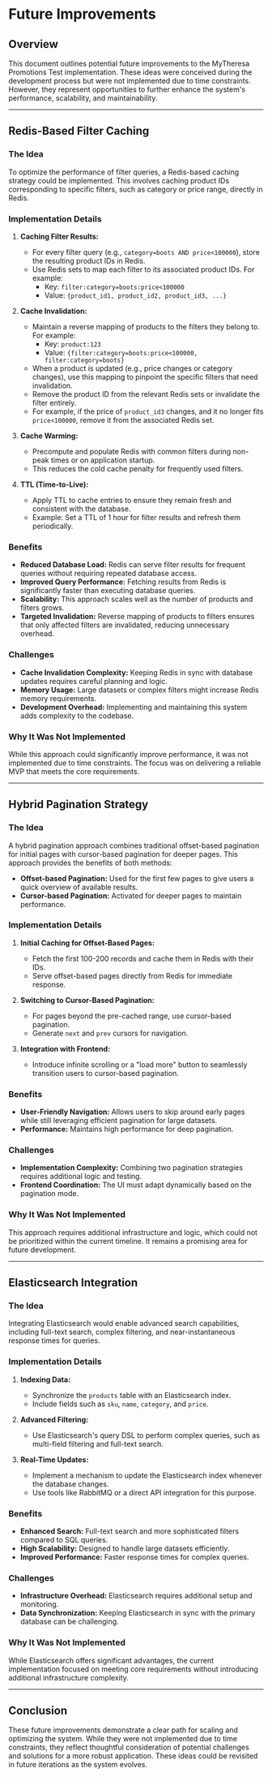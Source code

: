 # Future Improvements

## Overview

This document outlines potential future improvements to the MyTheresa Promotions Test implementation. These ideas were conceived during the development process but were not implemented due to time constraints. However, they represent opportunities to further enhance the system's performance, scalability, and maintainability.

---

## Redis-Based Filter Caching

### The Idea
To optimize the performance of filter queries, a Redis-based caching strategy could be implemented. This involves caching product IDs corresponding to specific filters, such as category or price range, directly in Redis.

### Implementation Details
1. **Caching Filter Results:**
   - For every filter query (e.g., `category=boots AND price<100000`), store the resulting product IDs in Redis.
   - Use Redis sets to map each filter to its associated product IDs. For example:
     - Key: `filter:category=boots:price<100000`
     - Value: `{product_id1, product_id2, product_id3, ...}`

2. **Cache Invalidation:**
   - Maintain a reverse mapping of products to the filters they belong to. For example:
     - Key: `product:123` 
     - Value: `{filter:category=boots:price<100000, filter:category=boots}`
   - When a product is updated (e.g., price changes or category changes), use this mapping to pinpoint the specific filters that need invalidation.
   - Remove the product ID from the relevant Redis sets or invalidate the filter entirely.
   - For example, if the price of `product_id3` changes, and it no longer fits `price<100000`, remove it from the associated Redis set.

3. **Cache Warming:**
   - Precompute and populate Redis with common filters during non-peak times or on application startup.
   - This reduces the cold cache penalty for frequently used filters.

4. **TTL (Time-to-Live):**
   - Apply TTL to cache entries to ensure they remain fresh and consistent with the database.
   - Example: Set a TTL of 1 hour for filter results and refresh them periodically.

### Benefits
- **Reduced Database Load:** Redis can serve filter results for frequent queries without requiring repeated database access.
- **Improved Query Performance:** Fetching results from Redis is significantly faster than executing database queries.
- **Scalability:** This approach scales well as the number of products and filters grows.
- **Targeted Invalidation:** Reverse mapping of products to filters ensures that only affected filters are invalidated, reducing unnecessary overhead.

### Challenges
- **Cache Invalidation Complexity:** Keeping Redis in sync with database updates requires careful planning and logic.
- **Memory Usage:** Large datasets or complex filters might increase Redis memory requirements.
- **Development Overhead:** Implementing and maintaining this system adds complexity to the codebase.

### Why It Was Not Implemented
While this approach could significantly improve performance, it was not implemented due to time constraints. The focus was on delivering a reliable MVP that meets the core requirements.

---

## Hybrid Pagination Strategy

### The Idea
A hybrid pagination approach combines traditional offset-based pagination for initial pages with cursor-based pagination for deeper pages. This approach provides the benefits of both methods:

- **Offset-based Pagination:** Used for the first few pages to give users a quick overview of available results.
- **Cursor-based Pagination:** Activated for deeper pages to maintain performance.

### Implementation Details
1. **Initial Caching for Offset-Based Pages:**
   - Fetch the first 100-200 records and cache them in Redis with their IDs.
   - Serve offset-based pages directly from Redis for immediate response.

2. **Switching to Cursor-Based Pagination:**
   - For pages beyond the pre-cached range, use cursor-based pagination.
   - Generate `next` and `prev` cursors for navigation.

3. **Integration with Frontend:**
   - Introduce infinite scrolling or a "load more" button to seamlessly transition users to cursor-based pagination.

### Benefits
- **User-Friendly Navigation:** Allows users to skip around early pages while still leveraging efficient pagination for large datasets.
- **Performance:** Maintains high performance for deep pagination.

### Challenges
- **Implementation Complexity:** Combining two pagination strategies requires additional logic and testing.
- **Frontend Coordination:** The UI must adapt dynamically based on the pagination mode.

### Why It Was Not Implemented
This approach requires additional infrastructure and logic, which could not be prioritized within the current timeline. It remains a promising area for future development.

---

## Elasticsearch Integration

### The Idea
Integrating Elasticsearch would enable advanced search capabilities, including full-text search, complex filtering, and near-instantaneous response times for queries.

### Implementation Details
1. **Indexing Data:**
   - Synchronize the `products` table with an Elasticsearch index.
   - Include fields such as `sku`, `name`, `category`, and `price`.

2. **Advanced Filtering:**
   - Use Elasticsearch's query DSL to perform complex queries, such as multi-field filtering and full-text search.

3. **Real-Time Updates:**
   - Implement a mechanism to update the Elasticsearch index whenever the database changes.
   - Use tools like RabbitMQ or a direct API integration for this purpose.

### Benefits
- **Enhanced Search:** Full-text search and more sophisticated filters compared to SQL queries.
- **High Scalability:** Designed to handle large datasets efficiently.
- **Improved Performance:** Faster response times for complex queries.

### Challenges
- **Infrastructure Overhead:** Elasticsearch requires additional setup and monitoring.
- **Data Synchronization:** Keeping Elasticsearch in sync with the primary database can be challenging.

### Why It Was Not Implemented
While Elasticsearch offers significant advantages, the current implementation focused on meeting core requirements without introducing additional infrastructure complexity.

---

## Conclusion

These future improvements demonstrate a clear path for scaling and optimizing the system. While they were not implemented due to time constraints, they reflect thoughtful consideration of potential challenges and solutions for a more robust application. These ideas could be revisited in future iterations as the system evolves.

